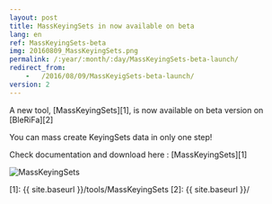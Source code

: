 ```yaml
---
layout: post
title: MassKeyingSets in now available on beta
lang: en
ref: MassKeyingSets-beta
img: 20160809_MassKeyingSets.png
permalink: /:year/:month/:day/MassKeyingSets-beta-launch/
redirect_from:
	-	/2016/08/09/MassKeyigSets-beta-launch/
version: 2
---
```


A new tool, [MassKeyingSets][1], is now available on beta version on [BleRiFa][2]  

You can mass create KeyingSets data in only one step!  

Check documentation and download here : [MassKeyingSets][1]

![MassKeyingSets]({{site.base_url}}/assets/img/MassKeyingSets/popup_bones.png)

[1]: {{ site.baseurl }}/tools/MassKeyingSets
[2]: {{ site.baseurl }}/
